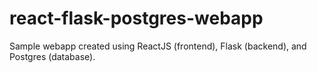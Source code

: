 # react-flask-postgres-webapp
Sample webapp created using ReactJS (frontend), Flask (backend), and Postgres (database).
